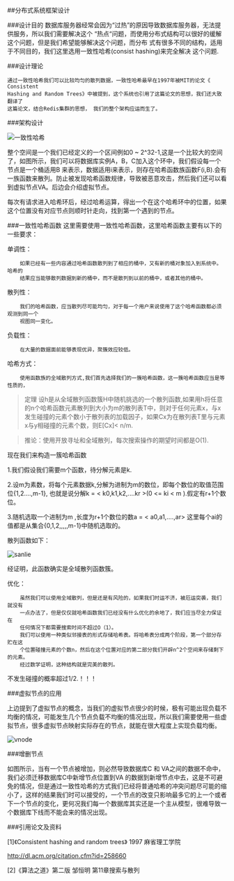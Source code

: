 ##分布式系统框架设计

###设计目的
    数据库服务器经常会因为“过热”的原因导致数据库服务器，无法提供服务，所以我们需要解决这个
    “热点“问题，而使用分布式结构可以很好的缓解这个问题，但是我们希望能够解决这个问题，而分布
    式有很多不同的结构，适用于不同目的，我们这里选用一致性哈希(consist hashing)来完全解决
    这个问题.
    
###设计理论

    通过一致性哈希我们可以比较均匀的散列数据，一致性哈希最早在1997年被MIT的论文《 Consistent 
    Hashing and Random Trees》中被提到，这个系统也引用了这篇论文的思想，我们还大致翻译了
    这篇论文，结合Redis集群的思想， 我们的整个架构应运而生了。
    
###架构设计

![一致性哈希](./image/一致性哈希.png)

整个空间是一个我们已经定义的一个区间例如0 ~ 2^32-1,这是一个比较大的空间了，如图所示，我们可以将数据库实例A，B，C加入这个环中，我们假设每一个节点是一个桶适用B 来表示，数据适用i来表示，则存在哈希函数族函数F(i,B).会有一族函数来散列。防止被发现哈希函数规律，导致被恶意攻击，然后我们还可以看到虚拟节点VA。后边会介绍虚拟节点。

每次有请求进入哈希环后，经过哈希运算，得出一个在这个哈希环中的位置，如果这个位置没有对应节点则顺时针走向，找到第一个遇到的节点。

###一致性哈希函数
这里需要使用一致性哈希函数，这里哈希函数主要有以下的一些要求：

单调性：
    
        如果已经有一些内容通过哈希函数散列到了相应的桶中，又有新的桶对象加入到系统中。哈希的
        结果应当能够散列数据到新的桶中，而不是散列到以前的桶中，或者其他的桶中。

散列性：

        我们的哈希函数，应当散列尽可能均匀，对于每一个用户来说使用了这个哈希函数都必须观测到同一个
        视图同一变化。
        
负载性：

        在大量的数据面前能够表现优异，聚簇效应较低。
        
哈希方式：

        使用函数族的全域散列方式,我们首先选择我们的一簇哈希函数，这一簇哈希函数应当是等性质的，

> 定理 
> 设h是从全域散列函数簇H中随机挑选的一个散列函数,如果用h将任意的n个哈希函数元素散列到大小为m的散列表T中，则对于任何元素x，与x发生碰撞的元素个数小于散列表的加载因子，如果Cx为在散列表T里与元素x与y相碰撞的元素个数，则E[Cx]< n/m.

> 推论：使用开放寻址和全域散列，每次搜索操作的期望时间都是O(1).

现在我们来构造一簇哈希函数


1.我们假设我们需要m个函数，待分解元素是k.


2.设m为素数，将每个元素数据k,分解为进制为m的数位，即每个数位的取值范围位{1,2....,m-1},
也就是说分解k = < k0,k1,k2,....kr >(0 <= ki < m ).假定有r+1个数位。


3.随机选取一个进制为m ,长度为r+1个数位的数a = < a0,a1,....,ar> 这里每个ai的值都是从集合{0,1,2,,,,,m-1}中随机选取的。


散列函数如下：

![sanlie](./image/CodeCogsEqn.gif)


经证明，此函数确实是全域散列函数簇。


优化：
    
        虽然我们可以使用全域散列，但是还是有风险的，如果我们时运不济，被厄运突袭，我们就没有
        一点办法了，但是仅仅就哈希函数我们已经没有什么优化的余地了，我们应当尽全力保证在
        任何情况下都需要搜索时间不超过O（1）。
        我们可以使用一种类似邻接表的形式存储哈希表。将哈希表分成两个阶段，第一个部分存贮在这
        个位置碰撞元素的个数n，然后在这个位置对应的第二部分我们开辟n^2个空间来存储剩下的元素。
        经过数学证明，这种结构就是完美的散列。
        
不发生碰撞的概率超过1/2.！！！

###虚拟节点的应用

上边提到了虚拟节点的概念，当我们的虚拟节点很少的时候，极有可能出现负载不均衡的情况，可能发生几个节点负载不均衡的情况出现，所以我们需要使用一些虚拟节点，很多虚拟节点映射实际存在的节点，就能在很大程度上实现负载均衡。

![vnode](./image/Vnode.png)


###增删节点

如图所示，当有一个节点被增加，则必然导致数据库C 和 VA之间的数据不命中，我们必须迁移数据库C中新增节点位置到VA 的数据到新增节点中去，这是不可避免的情况，但是通过一致性哈希的方式我们已经将普通哈希的冲突问题尽可能的缩小了，这样的结果我们时可以接受的，一个节点的改变只影响最多它的上一个或者下一个节点的变化，更何况我们每一个数据库其实还是一个主从模型，很难导致一个数据库下线而不能会来的情况出现。
 
###引用论文及资料

[1]《Consistent hashing and random trees》 1997 麻省理工学院
 
 http://dl.acm.org/citation.cfm?id=258660
 
[2]《算法之道》第二版  邹恒明 第11章搜索与散列